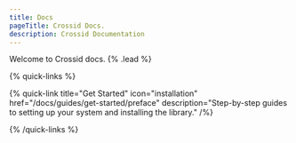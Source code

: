 ```yaml
---
title: Docs
pageTitle: Crossid Docs.
description: Crossid Documentation
---
```


Welcome to Crossid docs. {% .lead %}

{% quick-links %}

{% quick-link title="Get Started" icon="installation" href="/docs/guides/get-started/preface" description="Step-by-step guides to setting up your system and installing the library." /%}

{% /quick-links %}

